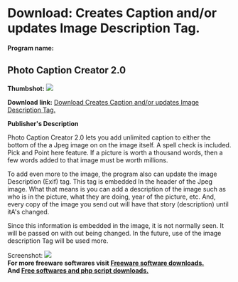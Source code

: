 # Download: Creates Caption and/or updates Image Description Tag.

**Program name:**

## Photo Caption Creator 2.0

  
**Thumbshot:** ![](http://www.freewarefiles.com/screenshot/photocapcrtr_md.jpg)   
  
**Download link:** [Download Creates Caption and/or updates Image Description Tag.](http://freesoftwares.boysofts.com/Photo-Caption-Creator_program_89360.html)  
  


**Publisher's Description**  
  


Photo Caption Creator 2.0 lets you add unlimited caption to either the bottom of the a Jpeg image on on the image itself. A spell check is included. Pick and Point here feature. If a picture is worth a thousand words, then a few words added to that image must be worth millions. 

To add even more to the image, the program also can update the image Description (Exif) tag. This tag is embedded In the header of the Jpeg image. What that means is you can add a description of the image such as who is in the picture, what they are doing, year of the picture, etc. And, every copy of the image you send out will have that story (description) until itA's changed. 

Since this information is embedded in the image, it is not normally seen. It will be passed on with out being changed. In the future, use of the image description Tag will be used more.

  
  
Screenshot: ![](http://www.freewarefiles.com/screenshot/photocapcrtr.jpg)   
**For more freeware softwares visit [Freeware software downloads.](http://freesoftwares.boysofts.com/)**   
**And [Free softwares and php script downloads.](http://www.boysofts.com/)**
